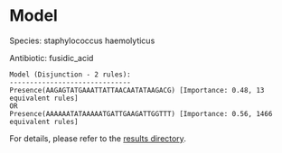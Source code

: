 
# Model

Species: staphylococcus haemolyticus

Antibiotic: fusidic_acid

```
Model (Disjunction - 2 rules):
------------------------------
Presence(AAGAGTATGAAATTATTAACAATATAAGACG) [Importance: 0.48, 13 equivalent rules]
OR
Presence(AAAAAATATAAAAATGATTGAAGATTGGTTT) [Importance: 0.56, 1466 equivalent rules]

```

For details, please refer to the [results directory](../../../../../results/scm_b/staphylococcus+haemolyticus/fusidic_acid/repeat_4/).

